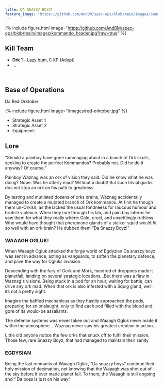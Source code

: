 ```yaml
---
title: DA SNAZZY BOYZ!
feature_image: "https://github.com/AndBM/spec-ops/blob/main/images/banner_landscape.jpg?raw=true"
---
```


{% include figure.html image="https://github.com/AndBM/spec-ops/blob/main/images/kommando_header.jpg?raw=true" %}

## Kill Team

* **Ork 1** - Lazy bum, 0 XP (Adept)
* ...

<br>

## Base of Operations

Da Red Orktober

{% include figure.html image="/images/red-orktober.jpg" %}

* Strategic Asset 1
* Strategic Asset 2
* Equipment: 

## Lore

”Should a painboy have gone rummaging about in a bunch of Ork skulls, seeking to create the perfect Kommandos? Probably not. Did he do it anyway? Of course.”

Painboy Waznag was an ork of vision they said. Did he know what he was doing? Nope. Was he utterly mad? Without a doubt! But such trivial quirks dos not stop an ork on his path to greatness.

By testing and mutilated dozens of orks brains, Waznag accidentally managed to create a mutated branch of Ork kommanos. At first he though them un-Orkish, as the lacked the usual fondneess for raucous humour and brutish violence. When they tore through his lab, and pain boy interns he saw them for what they really where: Cold, cruel, and unsettlingly ruthless. Who would have thought that pheremone glands of a stalker squid would fit so well with an ork brain? He dubbed them “Da Snazzy Boyz!”

### WAAAGH OGLUK!

When Waaagh Ogluk attacked the forge world of Egdyzian Da snazzy boyz was sent in advance, acting as vanguards, to soften the planetary defence, and pave the way for Ogluks invasion. 

Descending with the fury of Gork and Mork, hundred of droppods made it planetfall, landing on several strategic locations...But there was a flaw in Waznag's visions. Being stuck in a pod for an hour, waiting for battle, can drive any ork mad. When that ork is also infested with a Squig gland, well, its not a pretty sight. 

Imagine the baffled mechanicus as they hastily approached the pods, preparing for an onslaught, only to find each pod filled with the blood and gore of its would-be assailants. 

The defence systems was never taken out and Waaagh Ogluk never made it within the atmosphere .. Waznag never saw his greatest creation in action...

Little did anyone notice the few orks that snuck off to fulfil their mission. 
Those few, rare Snazzy Boyz, that had managed to maintain their sanity

### EGDYSIAN			

Being the last remnants of Waaagh Ogluk, ”Da snazzy boys” continue their holy mission of decimation, not knowing that the Waaagh was shot out of the sky before it ever made planet fall. To them, the Waaagh is still ongoing and “ Da boss is just on his way”
